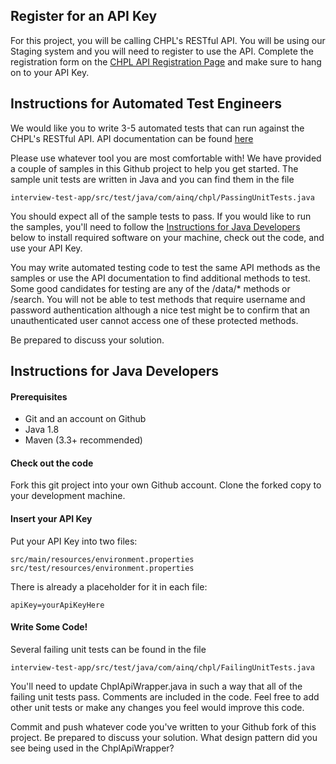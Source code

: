 ## Register for an API Key

For this project, you will be calling CHPL's RESTful API. You will be using our Staging system and you will need to register to use the API. Complete the registration form on the [CHPL API Registration Page](https://chpl.ahrqstg.org/#/resources/chpl_api) and make sure to hang on to your API Key.

## Instructions for Automated Test Engineers

We would like you to write 3-5 automated tests that can run against the CHPL's RESTful API. API documentation can be found [here](https://chpl.ahrqstg.org/#/resources/chpl_api)

Please use whatever tool you are most comfortable with! We have provided a couple of samples in this Github project to help you get started. The sample unit tests are written in Java and you can find them in the file
>
	interview-test-app/src/test/java/com/ainq/chpl/PassingUnitTests.java

You should expect all of the sample tests to pass. If you would like to run the samples, you'll need to follow the [Instructions for Java Developers](#developerInstructions) below to install required software on your machine, check out the code, and use your API Key.

You may write automated testing code to test the same API methods as the samples or use the API documentation to find additional methods to test. Some good candidates for testing are any of the /data/* methods or /search. You will not be able to test methods that require username and password authentication although a nice test might be to confirm that an unauthenticated user cannot access one of these protected methods. 

Be prepared to discuss your solution.

## <a name="developerInstructions"></a>Instructions for Java Developers

#### Prerequisites
* Git and an account on Github
* Java 1.8
* Maven (3.3+ recommended)

#### Check out the code
Fork this git project into your own Github account. Clone the forked copy to your development machine.

#### Insert your API Key
Put your API Key into two files: 

>
	src/main/resources/environment.properties
	src/test/resources/environment.properties 

There is already a placeholder for it in each file:
> 
	apiKey=yourApiKeyHere

#### Write Some Code!

Several failing unit tests can be found in the file
>
	interview-test-app/src/test/java/com/ainq/chpl/FailingUnitTests.java
	
You'll need to update ChplApiWrapper.java in such a way that all of the failing unit tests pass. Comments are included in the code. Feel free to add other unit tests or make any changes you feel would improve this code.

Commit and push whatever code you've written to your Github fork of this project. Be prepared to discuss your solution. What design pattern did you see being used in the ChplApiWrapper? 

